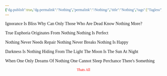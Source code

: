 ```yaml
---
{"dg-publish":true,"dg-permalink":"Nothing","permalink":"/Nothing/","title":"Nothing","tags":["Tagless"],"dgShowLocalGraph":null,"dgShowToc":true}
---
```


<style id="Force_Custom_Fonts" type="text/css">@font-face{font-style:normal;font-family:"Merriweather";src:local("Merriweather")}@font-face{font-style:bolder;font-family:"Merriweather";src:local("Merriweather")}@font-face{font-style:normal;font-family:"Merriweather";src:local("Merriweather");unicode-range:U+0-FF,U+2E80-9FFF,U+F900-FAFF,U+FE30-FE4F,U+20000-2FA1F}@font-face{font-style:bolder;font-family:"Merriweather";src:local("Merriweather");unicode-range:U+0-FF,U+2E80-9FFF,U+F900-FAFF,U+FE30-FE4F,U+20000-2FA1F}@font-face{font-style:normal;font-family:"Merriweather";src:local("Merriweather");unicode-range:U+0-FF}@font-face{font-style:bolder;font-family:"Merriweather";src:local("Merriweather");unicode-range:U+0-FF}:not(pre):not(code):not(textarea):not(tt):not(kbd):not(samp):not(var){font-family:"Merriweather"!important}pre,code,textarea,tt,kbd,samp,var{font-family:monospace!important}pre *,code *,textarea *,tt *,kbd *,samp *,var *{font-family:monospace!important}</style>






Ignorance Is Bliss 
Why Can Only Those Who Are 
Dead Know Nothing More?

True Euphoria
Originates From Nothing
Nothing Is Perfect

Nothing Never Needs
Repair Nothing Never Breaks
Nothing Is Happy

Darkness Is Nothing 
Hiding From The Light The Moon
Is The Sun At Night

When One Only Dreams
Of Nothing One Cannot Sleep
Perchance There's Something








<center><sub><span style="color:#FF0000">Thats All</span></sub></center>


<script src="https://utteranc.es/client.js"
        repo="WonderingGodling/My-Mind-Space"
        issue-term="title"
        theme="preferred-color-scheme"
        crossorigin="anonymous"
        async>
</script>